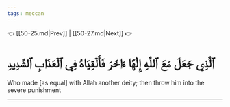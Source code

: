 ```yaml
---
tags: meccan
---
```


👈 [[50-25.md|Prev]] | [[50-27.md|Next]] 👉

# ٱلَّذِي جَعَلَ مَعَ ٱللَّهِ إِلَٰهًا ءَاخَرَ فَأَلۡقِيَاهُ فِي ٱلۡعَذَابِ ٱلشَّدِيدِ

Who made [as equal] with Allah another deity; then throw him into the severe punishment

---

